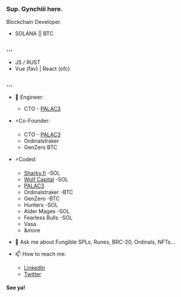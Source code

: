 ### Sup. Gynchiii here.

<!--
Here are some ideas to get you started:

- 🔭 I’m currently working on ...
- 🌱 I’m currently learning ...
- 👯 I’m looking to collaborate on ...
- 🤔 I’m looking for help with ...
- 💬 Ask me about ...
- 📫 How to reach me: ...
- 😄 Pronouns: ...
- ⚡ Fun fact: ...
-->

Blockchain Developer.

- SOLANA || BTC

### ...

- JS / RUST
- Vue (fav) | React (ofc)

### ...
- 🔭 Engineer:
     - CTO - [PALAC3](https://www.palac3.org/)

- ⚡Co-Founder:
    - CTO - [PALAC3](https://www.palac3.org/)
    - Ordinalstraker
    - GenZero BTC
- ⚡Coded:
    - [Sharky.fi](https://www.sharky.fi/) -SOL
    - [Wolf Capital](https://app.wolfcap.io/) -SOL
    - [PALAC3](https://www.palac3.org/)
    - Ordinalstraker -BTC
    - GenZero -BTC
    - Hunters -SOL
    - Alder Mages -SOL
    - Fearless Bulls -SOL
    - Vasa 
    - &more

- 💬 Ask me about Fungible SPLs, Runes, BRC-20, Ordinals, NFTs...
- 📫 How to reach me:
  -  [LinkedIn](https://www.linkedin.com/in/joey-rafael-8bbb411ab/)
  -  [Twitter](https://twitter.com/gynchiii)

#### See ya!
